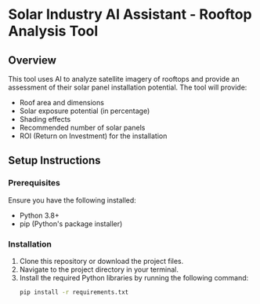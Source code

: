 # Solar Industry AI Assistant - Rooftop Analysis Tool

## Overview
This tool uses AI to analyze satellite imagery of rooftops and provide an assessment of their solar panel installation potential. The tool will provide:
- Roof area and dimensions
- Solar exposure potential (in percentage)
- Shading effects
- Recommended number of solar panels
- ROI (Return on Investment) for the installation

## Setup Instructions

### Prerequisites
Ensure you have the following installed:
- Python 3.8+
- pip (Python's package installer)

### Installation
1. Clone this repository or download the project files.
2. Navigate to the project directory in your terminal.
3. Install the required Python libraries by running the following command:
   ```bash
   pip install -r requirements.txt
